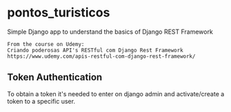 # pontos_turisticos
Simple Django app to understand the basics of Django REST Framework

```
From the course on Udemy: 
Criando poderosas API's RESTful com Django Rest Framework
https://www.udemy.com/apis-restful-com-django-rest-framework/
```

## Token Authentication

To obtain a token it's needed to enter on django admin and activate/create a token
to a specific user.